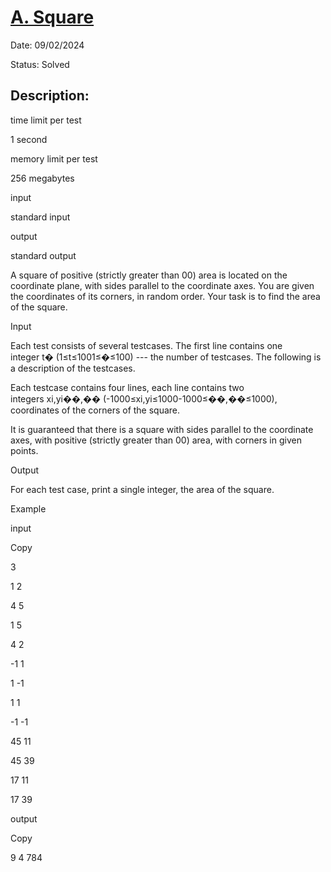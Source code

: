 # [A. Square](https://codeforces.com/contest/1921/problem/A)

Date: 09/02/2024

Status: Solved

## Description:

time limit per test

1 second

memory limit per test

256 megabytes

input

standard input

output

standard output

A square of positive (strictly greater than 00) area is located on the coordinate plane, with sides parallel to the coordinate axes. You are given the coordinates of its corners, in random order. Your task is to find the area of the square.

Input

Each test consists of several testcases. The first line contains one integer t� (1≤t≤1001≤�≤100) --- the number of testcases. The following is a description of the testcases.

Each testcase contains four lines, each line contains two integers xi,yi��,�� (-1000≤xi,yi≤1000-1000≤��,��≤1000), coordinates of the corners of the square.

It is guaranteed that there is a square with sides parallel to the coordinate axes, with positive (strictly greater than 00) area, with corners in given points.

Output

For each test case, print a single integer, the area of the square.

Example

input

Copy

3

1 2

4 5

1 5

4 2

-1 1

1 -1

1 1

-1 -1

45 11

45 39

17 11

17 39

output

Copy

9
4
784
